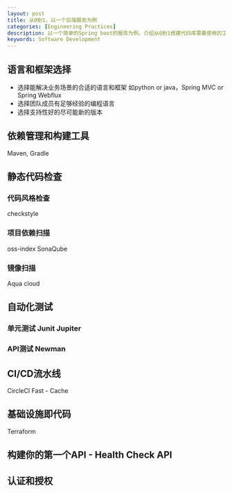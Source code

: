 ```yaml
---
layout: post
title: 从0到1，以一个后端服务为例
categories: [Engineering Practices]
description: 以一个简单的Spring boot的服务为例，介绍从O到1搭建代码库需要使用的工程实践。
keywords: Software Development
---
```




## 语言和框架选择
- 选择能解决业务场景的合适的语言和框架 如python or java，Spring MVC or Spring Webflux 
- 选择团队成员有足够经验的编程语言
- 选择支持性好的尽可能新的版本

## 依赖管理和构建工具
Maven, Gradle

## 静态代码检查
### 代码风格检查 
checkstyle
### 项目依赖扫描 
oss-index SonaQube 
### 镜像扫描 
Aqua cloud

## 自动化测试
### 单元测试 Junit Jupiter
### API测试 Newman

## CI/CD流水线
CircleCI 
Fast - Cache

## 基础设施即代码
Terraform

## 构建你的第一个API - Health Check API

## 认证和授权

